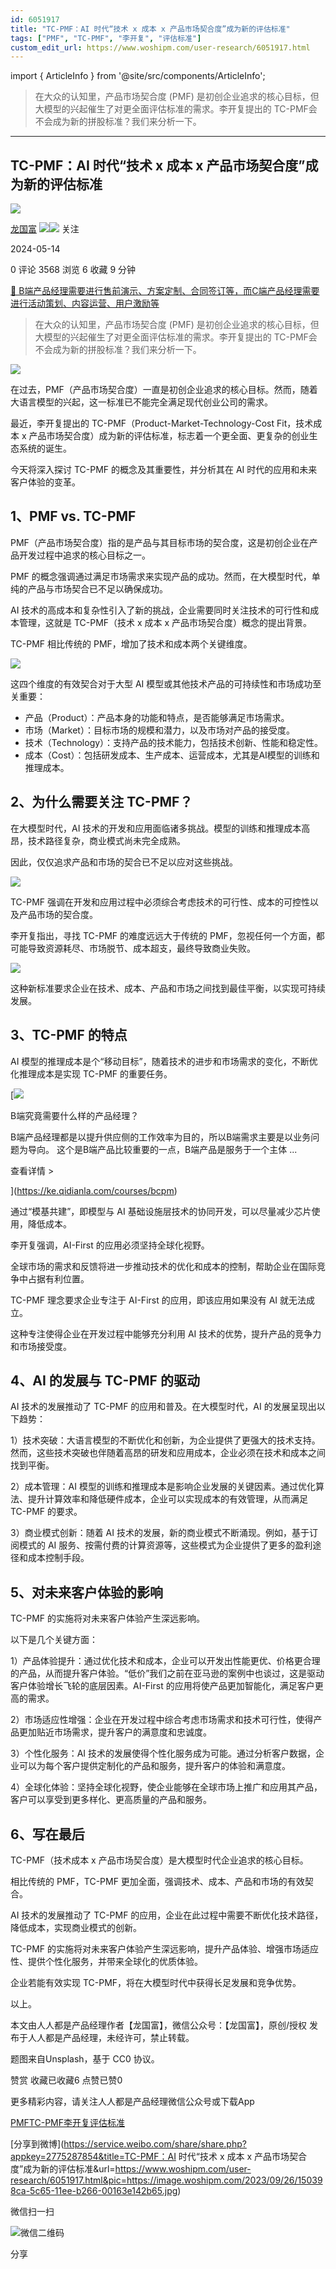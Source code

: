```yaml
---
id: 6051917
title: "TC-PMF：AI 时代“技术 x 成本 x 产品市场契合度”成为新的评估标准"
tags: ["PMF", "TC-PMF", "李开复", "评估标准"]
custom_edit_url: https://www.woshipm.com/user-research/6051917.html
---
```

import { ArticleInfo } from '@site/src/components/ArticleInfo';

<ArticleInfo
    author="龙国富"
    authorLink="https://www.woshipm.com/u/100850"
    published="2024-05-14"
    views={3568}
    comments={0}
    collects={6}
/>

> 在大众的认知里，产品市场契合度 (PMF) 是初创企业追求的核心目标，但大模型的兴起催生了对更全面评估标准的需求。李开复提出的 TC-PMF会不会成为新的拼股标准？我们来分析一下。

---

## TC-PMF：AI 时代“技术 x 成本 x 产品市场契合度”成为新的评估标准

[![](https://static.woshipm.com/view/woshipm_api_def_20230111172317_6089.png?imageView2/1/w/72/h/72/q/100)](https://www.woshipm.com/u/100850)

[龙国富](https://www.woshipm.com/u/100850) ![](https://static.woshipm.com/tag/1121_1@2x.png)![](https://static.woshipm.com/tag/2204_1@2x.png) 关注

2024-05-14

0 评论 3568 浏览 6 收藏 9 分钟

[🔗 B端产品经理需要进行售前演示、方案定制、合同签订等，而C端产品经理需要进行活动策划、内容运营、用户激励等](https://ke.qidianla.com/courses/bcpm)

> 在大众的认知里，产品市场契合度 (PMF) 是初创企业追求的核心目标，但大模型的兴起催生了对更全面评估标准的需求。李开复提出的 TC-PMF会不会成为新的拼股标准？我们来分析一下。

![](https://image.woshipm.com/2023/09/26/150398ca-5c65-11ee-b266-00163e142b65.jpg)

在过去，PMF（产品市场契合度）一直是初创企业追求的核心目标。然而，随着大语言模型的兴起，这一标准已不能完全满足现代创业公司的需求。

最近，李开复提出的 TC-PMF（Product-Market-Technology-Cost Fit，技术成本 x 产品市场契合度）成为新的评估标准，标志着一个更全面、更复杂的创业生态系统的诞生。

今天将深入探讨 TC-PMF 的概念及其重要性，并分析其在 AI 时代的应用和未来客户体验的变革。

## 1、PMF vs. TC-PMF

PMF（产品市场契合度）指的是产品与其目标市场的契合度，这是初创企业在产品开发过程中追求的核心目标之一。

PMF 的概念强调通过满足市场需求来实现产品的成功。然而，在大模型时代，单纯的产品与市场契合已不足以确保成功。

AI 技术的高成本和复杂性引入了新的挑战，企业需要同时关注技术的可行性和成本管理，这就是 TC-PMF（技术 x 成本 x 产品市场契合度）概念的提出背景。

TC-PMF 相比传统的 PMF，增加了技术和成本两个关键维度。

![](https://image.woshipm.com/2024/05/14/b7783cae-11ab-11ef-b3fd-00163e142b65.png)

这四个维度的有效契合对于大型 AI 模型或其他技术产品的可持续性和市场成功至关重要：

*   产品（Product）：产品本身的功能和特点，是否能够满足市场需求。
*   市场（Market）：目标市场的规模和潜力，以及市场对产品的接受度。
*   技术（Technology）：支持产品的技术能力，包括技术创新、性能和稳定性。
*   成本（Cost）：包括研发成本、生产成本、运营成本，尤其是AI模型的训练和推理成本。

## 2、为什么需要关注 TC-PMF？

在大模型时代，AI 技术的开发和应用面临诸多挑战。模型的训练和推理成本高昂，技术路径复杂，商业模式尚未完全成熟。

因此，仅仅追求产品和市场的契合已不足以应对这些挑战。

![](https://image.woshipm.com/2024/05/14/b7d53a94-11ab-11ef-b3fd-00163e142b65.jpg)

TC-PMF 强调在开发和应用过程中必须综合考虑技术的可行性、成本的可控性以及产品市场的契合度。

李开复指出，寻找 TC-PMF 的难度远远大于传统的 PMF，忽视任何一个方面，都可能导致资源耗尽、市场脱节、成本超支，最终导致商业失败。

![](https://image.woshipm.com/2024/05/14/b8561dbc-11ab-11ef-b3fd-00163e142b65.png)

这种新标准要求企业在技术、成本、产品和市场之间找到最佳平衡，以实现可持续发展。

## 3、TC-PMF 的特点

AI 模型的推理成本是个“移动目标”，随着技术的进步和市场需求的变化，不断优化推理成本是实现 TC-PMF 的重要任务。

[![](https://image.woshipm.com/2023/08/02/f7cafd68-30e3-11ee-9da3-00163e0b5ff3.png)

B端究竟需要什么样的产品经理？

B端产品经理都是以提升供应侧的工作效率为目的，所以B端需求主要是以业务问题为导向。 这个是B端产品比较重要的一点，B端产品是服务于一个主体 ...

查看详情 >

](https://ke.qidianla.com/courses/bcpm)

通过“模基共建”，即模型与 AI 基础设施层技术的协同开发，可以尽量减少芯片使用，降低成本。

李开复强调，AI-First 的应用必须坚持全球化视野。

全球市场的需求和反馈将进一步推动技术的优化和成本的控制，帮助企业在国际竞争中占据有利位置。

TC-PMF 理念要求企业专注于 AI-First 的应用，即该应用如果没有 AI 就无法成立。

这种专注使得企业在开发过程中能够充分利用 AI 技术的优势，提升产品的竞争力和市场接受度。

## 4、AI 的发展与 TC-PMF 的驱动

AI 技术的发展推动了 TC-PMF 的应用和普及。在大模型时代，AI 的发展呈现出以下趋势：

1）技术突破：大语言模型的不断优化和创新，为企业提供了更强大的技术支持。然而，这些技术突破也伴随着高昂的研发和应用成本，企业必须在技术和成本之间找到平衡。

2）成本管理：AI 模型的训练和推理成本是影响企业发展的关键因素。通过优化算法、提升计算效率和降低硬件成本，企业可以实现成本的有效管理，从而满足 TC-PMF 的要求。

3）商业模式创新：随着 AI 技术的发展，新的商业模式不断涌现。例如，基于订阅模式的 AI 服务、按需付费的计算资源等，这些模式为企业提供了更多的盈利途径和成本控制手段。

## 5、对未来客户体验的影响

TC-PMF 的实施将对未来客户体验产生深远影响。

以下是几个关键方面：

1）产品体验提升：通过优化技术和成本，企业可以开发出性能更优、价格更合理的产品，从而提升客户体验。“低价”我们之前在亚马逊的案例中也谈过，这是驱动客户体验增长飞轮的底层因素。AI-First 的应用将使产品更加智能化，满足客户更高的需求。

2）市场适应性增强：企业在开发过程中综合考虑市场需求和技术可行性，使得产品更加贴近市场需求，提升客户的满意度和忠诚度。

3）个性化服务：AI 技术的发展使得个性化服务成为可能。通过分析客户数据，企业可以为每个客户提供定制化的产品和服务，提升客户的体验和满意度。

4）全球化体验：坚持全球化视野，使企业能够在全球市场上推广和应用其产品，客户可以享受到更多样化、更高质量的产品和服务。

## 6、写在最后

TC-PMF（技术成本 x 产品市场契合度）是大模型时代企业追求的核心目标。

相比传统的 PMF，TC-PMF 更加全面，强调技术、成本、产品和市场的有效契合。

AI 技术的发展推动了 TC-PMF 的应用，企业在此过程中需要不断优化技术路径，降低成本，实现商业模式的创新。

TC-PMF 的实施将对未来客户体验产生深远影响，提升产品体验、增强市场适应性、提供个性化服务，并带来全球化的优质体验。

企业若能有效实现 TC-PMF，将在大模型时代中获得长足发展和竞争优势。

以上。

本文由人人都是产品经理作者【龙国富】，微信公众号：【龙国富】，原创/授权 发布于人人都是产品经理，未经许可，禁止转载。

题图来自Unsplash，基于 CC0 协议。

赞赏 收藏已收藏6 点赞已赞0

更多精彩内容，请关注人人都是产品经理微信公众号或下载App

[PMF](https://www.woshipm.com/tag/pmf)[TC-PMF](https://www.woshipm.com/tag/tc-pmf)[李开复](https://www.woshipm.com/tag/%e6%9d%8e%e5%bc%80%e5%a4%8d)[评估标准](https://www.woshipm.com/tag/%e8%af%84%e4%bc%b0%e6%a0%87%e5%87%86)

[分享到微博](https://service.weibo.com/share/share.php?appkey=2775287854&title=TC-PMF：AI 时代“技术 x 成本 x 产品市场契合度”成为新的评估标准&url=https://www.woshipm.com/user-research/6051917.html&pic=https://image.woshipm.com/2023/09/26/150398ca-5c65-11ee-b266-00163e142b65.jpg)

微信扫一扫

![微信二维码](https://api.pwmqr.com/qrcode/create/?url=https://www.woshipm.com/user-research/6051917.html)

分享